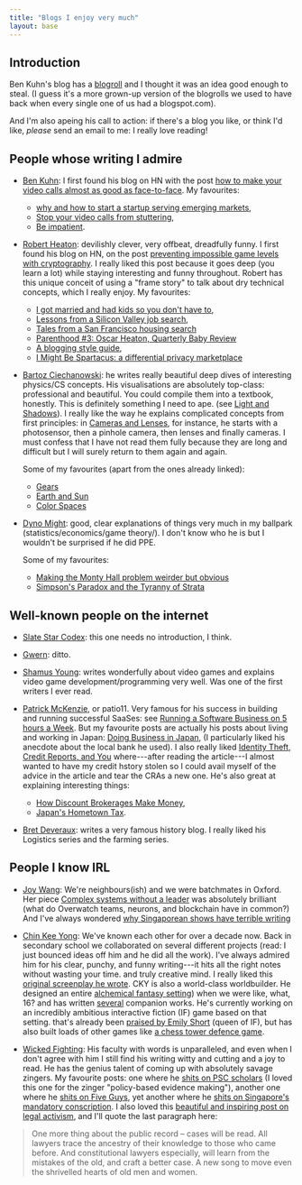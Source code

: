 ```yaml
---
title: "Blogs I enjoy very much"
layout: base
---
```


## Introduction

Ben Kuhn's blog has a [blogroll](https://www.benkuhn.net/blogroll/)
and I thought it was an idea good enough to steal.
(I guess it's a more grown-up version of the blogrolls we used to have
back when every single one of us had a blogspot.com).

And I'm also apeing his call to action:
if there's a blog you like, or think I'd like,
_please_ send an email to me: I really love reading!

## People whose writing I admire

- [Ben Kuhn](https://www.benkuhn.net/): I first found his blog on HN with the post
  [how to make your video calls almost as good as face-to-face](https://www.benkuhn.net/vc/).
  My favourites:

  - [why and how to start a startup serving emerging markets](https://www.benkuhn.net/emco/),
  - [Stop your video calls from stuttering](https://www.benkuhn.net/vcnet/),
  - [Be impatient](https://www.benkuhn.net/impatient/).

- [Robert Heaton](https://robertheaton.com/): devilishly clever, very offbeat,
  dreadfully funny. I first found his blog on HN, on the post
  [preventing impossible game levels with cryptography](https://robertheaton.com/preventing-impossible-game-levels-using-cryptography/). I really liked this post
  because it goes deep (you learn a lot) while staying interesting and funny
  throughout. Robert has this unique conceit of using a "frame story" to talk about
  dry technical concepts, which I really enjoy.
  My favourites:

  - [I got married and had kids so you don't have to](https://robertheaton.com/married-with-kids/),
  - [Lessons from a Silicon Valley job search](https://robertheaton.com/2014/03/07/lessons-from-a-silicon-valley-job-search/),
  - [Tales from a San Francisco housing search](https://robertheaton.com/2014/10/25/tales-from-a-san-francisco-housing-search/)
  - [Parenthood #3: Oscar Heaton, Quarterly Baby Review](https://robertheaton.com/2019/08/25/parenthood-3-oscar-heaton-quarterly-baby-review/)
  - [A blogging style guide](https://robertheaton.com/2018/12/06/a-blogging-style-guide/),
  - [I Might Be Spartacus: a differential privacy marketplace](https://robertheaton.com/2018/10/28/i-might-be-spartacus-differential-privacy-marketplace/)
  
- [Bartoz Ciechanowski](https://ciechanow.ski): 
  he writes really beautiful deep dives of interesting physics/CS concepts.
  His visualisations are absolutely top-class: professional and beautiful.
  You could compile them into a textbook, honestly.
  This is definitely something I need to ape.
  (see [Light and Shadows](https://ciechanow.ski/lights-and-shadows/)).
  I really like the way he explains complicated concepts from first principles:
  in [Cameras and Lenses](https://ciechanow.ski/cameras-and-lenses/), for instance,
  he starts with a photosensor, then a pinhole camera, then lenses and finally cameras.
  I must confess that I have not read them fully because they are long and difficult
  but I will surely return to them again and again.

  Some of my favourites (apart from the ones already linked):

  - [Gears](https://ciechanow.ski/gears/)
  - [Earth and Sun](https://ciechanow.ski/earth-and-sun/)
  - [Color Spaces](https://ciechanow.ski/color-spaces/)

- [Dyno Might](https://dyno-might.github.io/): 
  good, clear explanations of things very much in my ballpark
  (statistics/economics/game theory/).
  I don't know who he is but I wouldn't be surprised if he did PPE.
  
  Some of my favourites:
  
  - [Making the Monty Hall problem weirder but obvious](https://dyno-might.github.io/2020/09/17/making-the-monty-hall-problem-weirder-but-obvious/)
  - [Simpson's Paradox and the Tyranny of Strata](https://dyno-might.github.io/2020/11/16/simpsons-paradox-and-the-tyranny-of-strata/)


## Well-known people on the internet

- [Slate Star Codex](https://www.slatestarcodex.com): this one needs no introduction,
  I think.

- [Gwern](https://gwern.net): ditto.

- [Shamus Young](https://www.shamusyoung.com): writes wonderfully about video
  games and explains video game development/programming very well. Was one of the
  first writers I ever read.

- [Patrick McKenzie](https://www.kalzumeus.com/), or patio11.
  Very famous for his success in building and running successful SaaSes: see
  [Running a Software Business on 5 hours a Week](https://www.kalzumeus.com/2010/03/20/running-a-software-business-on-5-hours-a-week/).
  But my favourite posts are actually his posts about living and working in Japan:
  [Doing Business in Japan](https://www.kalzumeus.com/2014/11/07/doing-business-in-japan/),
  (I particularly liked his anecdote about the local bank he used).
  I also really liked [Identity Theft, Credit Reports, and You](https://www.kalzumeus.com/2017/09/09/identity-theft-credit-reports/)
  where---after reading the article---I almost wanted to have my credit hstory
  stolen so I could avail myself of the advice in the article and tear the CRAs
  a new one.
  He's also great at explaining interesting things:

  - [How Discount Brokerages Make Money](https://www.kalzumeus.com/2019/6/26/how-brokerages-make-money/),
  - [Japan's Hometown Tax](https://www.kalzumeus.com/2018/10/19/japanese-hometown-tax/).

- [Bret Deveraux](https://acoup.blog/): writes a very famous history blog.
  I really liked his Logistics series and the farming series.

## People I know IRL

- [Joy Wang](https://joyw.home.blog/):
  We're neighbours(ish) and we were batchmates in Oxford.
  Her piece
  [Complex systems without a leader](https://joyw.home.blog/2020/06/25/complex-systems-without-a-leader/)
  was absolutely brilliant
  (what do Overwatch teams, neurons, and blockchain have in common?)
  And I've always wondered
  [why Singaporean shows have terrible writing](https://joyw.home.blog/2020/01/06/why-singaporean-shows-have-terrible-writing/)

- [Chin Kee Yong](https://chinkeeyong.wordpress.com/):
  We've known each other for over a decade now.
  Back in secondary school we collaborated on several different projects
  (read: I just bounced ideas off him and he did all the work).
  I've always admired him for his
  clear, punchy, and funny writing---it hits all the right notes without wasting your time.
  and truly creative mind.
  I really liked this
  [original screenplay he wrote](https://chinkeeyong.wordpress.com/2018/11/30/the-inquisitor-of-infernus-2018/).
  CKY is also a world-class worldbuilder.
  He designed an entire
  [alchemical fantasy setting](https://docs.google.com/document/d/1FHj3YAeYrdEqU139bZgmVLNQH3DJVXCeiY8AQO193CE/edit))
  when we were like, what, 16?
  and has written
  [several](https://docs.google.com/document/d/1n8lWNNVTRDXmjNJLypVELQNFSF6rOp9oBQjxncAj27Y/edit)
  companion works.
  He's currently working on an incredibly ambitious interactive fiction (IF) game
  based on that setting.
  that's already been [praised by Emily Short](https://emshort.blog/2017/12/28/2017-in-interactive-fiction/)
  (queen of IF), but has also built loads of other games like
  [a chess tower defence game](https://chinkeeyong.itch.io/chess-defense).

- [Wicked Fighting](https://www.wickedfighting.wordpress.com):
  His faculty with words is unparalleled, and even when I don't agree with him
  I still find his writing witty and cutting and a joy to read.
  He has the genius talent of coming up with absolutely savage zingers.
  My favourite posts:
  one where
  he [shits on PSC scholars](https://wickedfighting.wordpress.com/2019/04/01/the-problem-with-psc-scholars/)
  (I loved this one for the zinger "policy-based evidence making"),
  another one where
  he [shits on Five Guys](https://wickedfighting.wordpress.com/2019/12/29/review-five-guys/),
  yet another where
  he [shits on Singapore's mandatory conscription](https://wickedfighting.tumblr.com/post/50830029264/every-singaporean-son).
  I also loved this
  [beautiful and inspiring post on legal activism](https://wickedfighting.wordpress.com/2019/02/01/vignettes-of-work-8/),
  and I'll quote the last paragraph here:

> One more thing about the public record – cases will be read. All lawyers
> trace the ancestry of their knowledge to those who came before. And
> constitutional lawyers especially, will learn from the mistakes of the old,
> and craft a better case. A new song to move even the shrivelled hearts of old
> men and women.